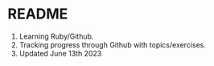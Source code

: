 # README #

1. Learning Ruby/Github.
2. Tracking progress through Github with topics/exercises.
3. Updated June 13th 2023
